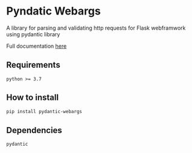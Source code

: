 # Pyndatic Webargs

A library for parsing and validating http requests for Flask webframwork using pydantic library 

Full documentation [here](https://ahmednafies.github.io/pydantic_webargs/)

## Requirements

	python >= 3.7

## How to install

```bash
pip install pydantic-webargs
```

## Dependencies

	pydantic


